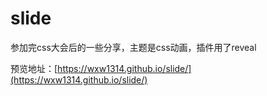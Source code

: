 # slide
参加完css大会后的一些分享，主题是css动画，插件用了reveal

预览地址：[https://wxw1314.github.io/slide/](https://wxw1314.github.io/slide/)
